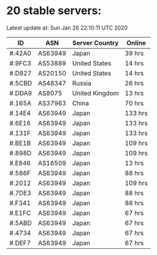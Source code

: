 # 20 stable servers:

Latest update at: Sun Jan 26 22:10:11 UTC 2020

| ID | ASN | Server Country | Online |
| -- | --- | -------------- | ------ |
| #.42A0 | AS63949 | Japan | 39 hrs |
| #.9FC3 | AS53889 | United States | 14 hrs |
| #.D827 | AS20150 | United States | 14 hrs |
| #.5CBD | AS48347 | Russia | 26 hrs |
| #.DDA9 | AS8075 | United Kingdom | 13 hrs |
| #.165A | AS37963 | China | 70 hrs |
| #.14E4 | AS63949 | Japan | 133 hrs |
| #.6E16 | AS63949 | Japan | 133 hrs |
| #.131F | AS63949 | Japan | 133 hrs |
| #.BE1B | AS63949 | Japan | 109 hrs |
| #.898D | AS63949 | Japan | 109 hrs |
| #.E846 | AS16509 | Japan | 13 hrs |
| #.586F | AS63949 | Japan | 88 hrs |
| #.2012 | AS63949 | Japan | 109 hrs |
| #.7DE3 | AS63949 | Japan | 88 hrs |
| #.F341 | AS63949 | Japan | 88 hrs |
| #.E1FC | AS63949 | Japan | 67 hrs |
| #.5ABD | AS63949 | Japan | 67 hrs |
| #.4734 | AS63949 | Japan | 67 hrs |
| #.DEF7 | AS63949 | Japan | 67 hrs |

